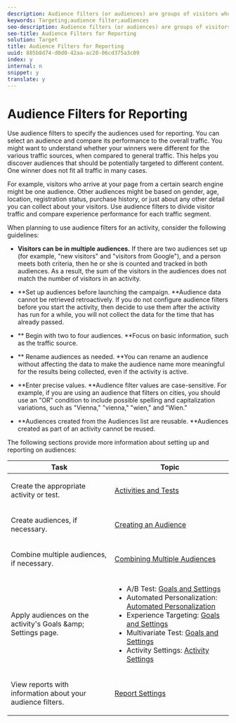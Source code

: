 ```yaml
---
description: Audience filters (or audiences) are groups of visitors who share a specific characteristic or set of characteristics.
keywords: Targeting;audience filter;audiences
seo-description: Audience filters (or audiences) are groups of visitors who share a specific characteristic or set of characteristics.
seo-title: Audience Filters for Reporting
solution: Target
title: Audience Filters for Reporting
uuid: 885b8d74-d0d0-42aa-ac20-06cd375a3c09
index: y
internal: n
snippet: y
translate: y
---
```


# Audience Filters for Reporting

Use audience filters to specify the audiences used for reporting. You can select an audience and compare its performance to the overall traffic. You might want to understand whether your winners were different for the various traffic sources, when compared to general traffic. This helps you discover audiences that should be potentially targeted to different content. One winner does not fit all traffic in many cases. 

For example, visitors who arrive at your page from a certain search engine might be one audience. Other audiences might be based on gender, age, location, registration status, purchase history, or just about any other detail you can collect about your visitors. Use audience filters to divide visitor traffic and compare experience performance for each traffic segment. 

When planning to use audience filters for an activity, consider the following guidelines: 


* **Visitors can be in multiple audiences.** If there are two audiences set up (for example, "new visitors" and "visitors from Google"), and a person meets both criteria, then he or she is counted and tracked in both audiences. As a result, the sum of the visitors in the audiences does not match the number of visitors in an activity. 

* **Set up audiences before launching the campaign. **Audience data cannot be retrieved retroactively. If you do not configure audience filters before you start the activity, then decide to use them after the activity has run for a while, you will not collect the data for the time that has already passed. 

* ** Begin with two to four audiences. **Focus on basic information, such as the traffic source. 

* ** Rename audiences as needed. **You can rename an audience without affecting the data to make the audience name more meaningful for the results being collected, even if the activity is active. 

* **Enter precise values. **Audience filter values are case-sensitive. For example, if you are using an audience that filters on cities, you should use an "OR" condition to include possible spelling and capitalization variations, such as "Vienna," "vienna," "wien," and "Wien." 

* **Audiences created from the Audiences list are reusable. **Audiences created as part of an activity cannot be reused. 



The following sections provide more information about setting up and reporting on audiences: 



<table id="table_80F80A3C9BFE44329F1F0AADB5FDAF53"> 
 <thead> 
  <tr> 
   <th colname="col1" class="entry"> Task </th> 
   <th colname="col2" class="entry"> Topic </th> 
  </tr> 
 </thead>
 <tbody> 
  <tr> 
   <td colname="col1"> <p>Create the appropriate activity or test. </p> </td> 
   <td colname="col2"> <p> <a href="../ov/c_activitiestests.md#concept_38D25CB81E8E4926A0ABC34042766DC3" format="dita" scope="local"> Activities and Tests </a> </p> </td> 
  </tr> 
  <tr> 
   <td colname="col1"> <p>Create audiences, if necessary. </p> </td> 
   <td colname="col2"> <p> <a href="t_create-audience.md#task_E18BD77A9A8F4ED0AC50569F94556558" format="dita" scope="local"> Creating an Audience </a> </p> </td> 
  </tr> 
  <tr> 
   <td colname="col1"> <p>Combine multiple audiences, if necessary. </p> </td> 
   <td colname="col2"> <p> <a href="c_combining-multiple-audiences.md#concept_A7386F1EA4394BD2AB72399C225981E5" format="dita" scope="local"> Combining Multiple Audiences </a> </p> </td> 
  </tr> 
  <tr> 
   <td colname="col1"> <p>Apply audiences on the activity's <span class="wintitle"> Goals &amp;amp; Settings </span> page. </p> </td> 
   <td colname="col2"> <p> 
     <ul id="ul_1634445C235F4FB7B07108EC335709FC"> 
      <li id="li_1E3FD1C5E3574933AF8E3B603AF593FE">A/B Test: <a href="../target/r_ab_goals_and_settings.md#reference_B25389FD6F3A4989801E740364B089CC" format="dita" scope="local"> Goals and Settings </a> </li> 
      <li id="li_D568A47623054F198FA19C0DE89EBB7B">Automated Personalization: <a href="../target/t_automated_personalization.md#task_8AAF837796D74CF893CA2F88BA1491C9" format="dita" scope="local"> Automated Personalization </a> </li> 
      <li id="li_53AB587AAF024EDA9A63717F6D2236FE">Experience Targeting: <a href="r_xt_goals_and_settings.md#reference_B25389FD6F3A4989801E740364B089CC" format="dita" scope="local"> Goals and Settings </a> </li> 
      <li id="li_14EC76ACC56647BC8CC6A10065E25B78">Multivariate Test: <a href="../mvt/r_goals_and_settings.md#reference_B25389FD6F3A4989801E740364B089CC" format="dita" scope="local"> Goals and Settings </a> </li> 
      <li id="li_4F53678E97B449DDB6C9ED07C2D1CF47">Activity Settings: <a href="t_activity_settings.md#task_C6B2FF8374724933BE79A83549B9CD02" format="dita" scope="local"> Activity Settings </a> </li> 
     </ul> </p> </td> 
  </tr> 
  <tr> 
   <td colname="col1"> <p>View reports with information about your audience filters. </p> </td> 
   <td colname="col2"> <p> <a href="c_report-settings.md#concept_3A80D5A394EC4B639DC715E06085BDB0" format="dita" scope="local"> Report Settings </a> </p> </td> 
  </tr> 
 </tbody> 
</table>

